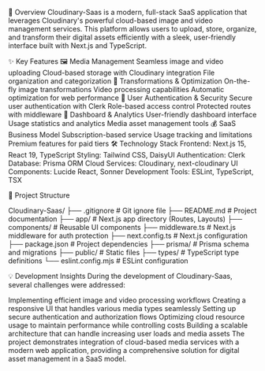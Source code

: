 📝 Overview
Cloudinary-Saas is a modern, full-stack SaaS application that leverages Cloudinary's powerful cloud-based image and video management services. This platform allows users to upload, store, organize, and transform their digital assets efficiently with a sleek, user-friendly interface built with Next.js and TypeScript.


✨ Key Features
🖼️ Media Management
Seamless image and video uploading
Cloud-based storage with Cloudinary integration
File organization and categorization
🔄 Transformations & Optimization
On-the-fly image transformations
Video processing capabilities
Automatic optimization for web performance
🔐 User Authentication & Security
Secure user authentication with Clerk
Role-based access control
Protected routes with middleware
💼 Dashboard & Analytics
User-friendly dashboard interface
Usage statistics and analytics
Media asset management tools
💰 SaaS Business Model
Subscription-based service
Usage tracking and limitations
Premium features for paid tiers
🛠️ Technology Stack
Frontend: Next.js 15, React 19, TypeScript
Styling: Tailwind CSS, DaisyUI
Authentication: Clerk
Database: Prisma ORM
Cloud Services: Cloudinary, next-cloudinary
UI Components: Lucide React, Sonner
Development Tools: ESLint, TypeScript, TSX


📁 Project Structure

Cloudinary-Saas/
├── .gitignore                # Git ignore file
├── README.md                 # Project documentation
├── app/                      # Next.js app directory (Routes, Layouts)
├── components/               # Reusable UI components
├── middleware.ts             # Next.js middleware for auth protection
├── next.config.ts            # Next.js configuration
├── package.json              # Project dependencies
├── prisma/                   # Prisma schema and migrations
├── public/                   # Static files
├── types/                    # TypeScript type definitions
└── eslint.config.mjs         # ESLint configuration


💡 Development Insights
During the development of Cloudinary-Saas, several challenges were addressed:

Implementing efficient image and video processing workflows
Creating a responsive UI that handles various media types seamlessly
Setting up secure authentication and authorization flows
Optimizing cloud resource usage to maintain performance while controlling costs
Building a scalable architecture that can handle increasing user loads and media assets
The project demonstrates integration of cloud-based media services with a modern web application, providing a comprehensive solution for digital asset management in a SaaS model.
